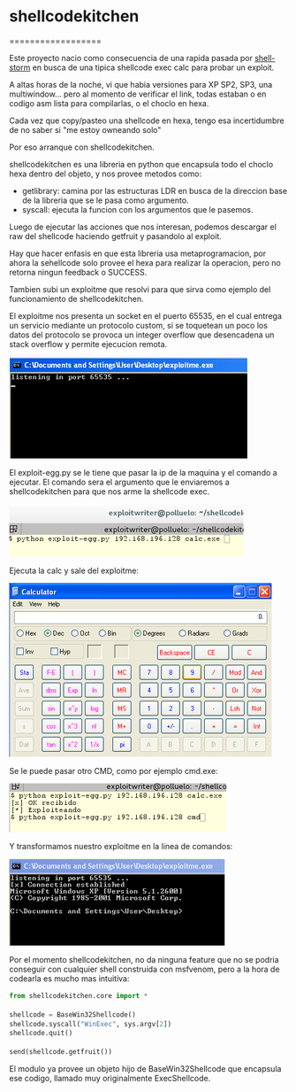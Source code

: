 # shellcodekitchen
==================

Este proyecto nacio como consecuencia de una rapida pasada por [shell-storm](shell-storm.org) en busca de una tipica shellcode exec calc para probar un exploit.

A altas horas de la noche, vi que habia versiones para XP SP2, SP3, una multiwindow... pero al momento de verificar el link, todas estaban o en codigo asm lista para compilarlas, o el choclo en hexa.

Cada vez que copy/pasteo una shellcode en hexa, tengo esa incertidumbre de no saber si "me estoy owneando solo"

Por eso arranque con shellcodekitchen.

shellcodekitchen es una libreria en python que encapsula todo el choclo hexa dentro del objeto, y nos provee metodos como:

* getlibrary: camina por las estructuras LDR en busca de la direccion base de la libreria que se le pasa como argumento.
* syscall: ejecuta la funcion con los argumentos que le pasemos.

Luego de ejecutar las acciones que nos interesan, podemos descargar el raw del shellcode haciendo getfruit y pasandolo al exploit.

Hay que hacer enfasis en que esta libreria usa metaprogramacion, por ahora la sehellcode solo provee el hexa para realizar la operacion, pero no retorna ningun feedback o SUCCESS.

Tambien subi un exploitme que resolvi para que sirva como ejemplo del funcionamiento de shellcodekitchen.

El exploitme nos presenta un socket en el puerto 65535, en el cual entrega un servicio mediante un protocolo custom, si se toquetean un poco los datos del protocolo se provoca un integer overflow que desencadena un stack overflow y permite ejecucion remota.

![alt tag](https://raw.githubusercontent.com/pastaCLS/shellcodekitchen/master/img/exploitme.png)

El exploit-egg.py se le tiene que pasar la ip de la maquina y el comando a ejecutar. El comando sera el argumento que le enviaremos a shellcodekitchen para que nos arme la shellcode exec.


![alt tag](https://raw.githubusercontent.com/pastaCLS/shellcodekitchen/master/img/trigger1.png)

Ejecuta la calc y sale del exploitme:

![alt tag](https://raw.githubusercontent.com/pastaCLS/shellcodekitchen/master/img/calc.png)

Se le puede pasar otro CMD, como por ejemplo cmd.exe:

![alt tag](https://raw.githubusercontent.com/pastaCLS/shellcodekitchen/master/img/trigger2.png)

Y transformamos nuestro exploitme en la linea de comandos:

![alt tag](https://raw.githubusercontent.com/pastaCLS/shellcodekitchen/master/img/cmd.png)

Por el momento shellcodekitchen, no da ninguna feature que no se podria conseguir con cualquier shell construida con msfvenom, pero a la hora de codearla es mucho mas intuitiva:

```python
from shellcodekitchen.core import *

shellcode = BaseWin32Shellcode()
shellcode.syscall("WinExec", sys.argv[2])
shellcode.quit()

send(shellcode.getfruit())
```

El modulo ya provee un objeto hijo de BaseWin32Shellcode que encapsula ese codigo, llamado muy originalmente ExecShellcode.
